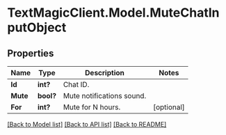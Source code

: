# TextMagicClient.Model.MuteChatInputObject
## Properties

Name | Type | Description | Notes
------------ | ------------- | ------------- | -------------
**Id** | **int?** | Chat ID. | 
**Mute** | **bool?** | Mute notifications sound. | 
**For** | **int?** | Mute for N hours. | [optional] 

[[Back to Model list]](../README.md#documentation-for-models) [[Back to API list]](../README.md#documentation-for-api-endpoints) [[Back to README]](../README.md)

